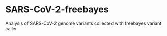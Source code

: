 # SARS-CoV-2-freebayes
Analysis of SARS-CoV-2 genome variants collected with freebayes variant caller
